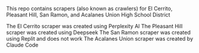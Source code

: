 This repo contains scrapers (also known as crawlers) for El Cerrito, Pleasant Hill, San Ramon, and Acalanes Union High School District

The El Cerrito scraper was created using Perplexity AI
The Pleasant Hill scraper was created using Deepseek
The San Ramon scraper was created using Replit and does not work
The Acalanes Union scraper was created by Claude Code
